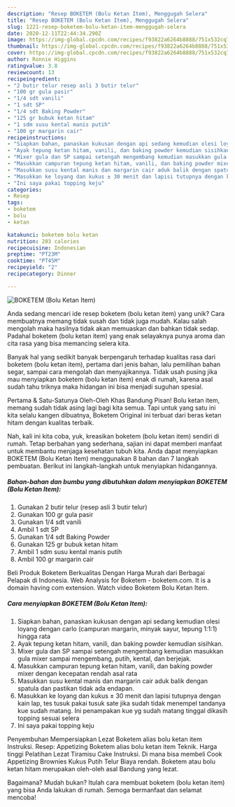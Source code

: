 ```yaml
---
description: "Resep BOKETEM (Bolu Ketan Item), Menggugah Selera"
title: "Resep BOKETEM (Bolu Ketan Item), Menggugah Selera"
slug: 1221-resep-boketem-bolu-ketan-item-menggugah-selera
date: 2020-12-11T22:44:34.290Z
image: https://img-global.cpcdn.com/recipes/f93822a6264b8888/751x532cq70/boketem-bolu-ketan-item-foto-resep-utama.jpg
thumbnail: https://img-global.cpcdn.com/recipes/f93822a6264b8888/751x532cq70/boketem-bolu-ketan-item-foto-resep-utama.jpg
cover: https://img-global.cpcdn.com/recipes/f93822a6264b8888/751x532cq70/boketem-bolu-ketan-item-foto-resep-utama.jpg
author: Ronnie Higgins
ratingvalue: 3.8
reviewcount: 13
recipeingredient:
- "2 butir telur resep asli 3 butir telur"
- "100 gr gula pasir"
- "1/4 sdt vanili"
- "1 sdt SP"
- "1/4 sdt Baking Powder"
- "125 gr bubuk ketan hitam"
- "1 sdm susu kental manis putih"
- "100 gr margarin cair"
recipeinstructions:
- "Siapkan bahan, panaskan kukusan dengan api sedang kemudian olesi loyang dengan carlo (campuran margarin, minyak sayur, tepung 1:1:1) hingga rata"
- "Ayak tepung ketan hitam, vanili, dan baking powder kemudian sisihkan."
- "Mixer gula dan SP sampai setengah mengembang kemudian masukkan gula mixer sampai mengembang, putih, kental, dan berjejak."
- "Masukkan campuran tepung ketan hitam, vanili, dan baking powder mixer dengan kecepatan rendah asal rata"
- "Masukkan susu kental manis dan margarin cair aduk balik dengan spatula dan pastikan tidak ada endapan."
- "Masukkan ke loyang dan kukus ± 30 menit dan lapisi tutupnya dengan kain lap, tes tusuk pakai tusuk sate jika sudah tidak menempel tandanya kue sudah matang. Ini penampakan kue yg sudah matang tinggal dikasih topping sesuai selera"
- "Ini saya pakai topping keju"
categories:
- Resep
tags:
- boketem
- bolu
- ketan

katakunci: boketem bolu ketan 
nutrition: 203 calories
recipecuisine: Indonesian
preptime: "PT23M"
cooktime: "PT45M"
recipeyield: "2"
recipecategory: Dinner

---
```



![BOKETEM (Bolu Ketan Item)](https://img-global.cpcdn.com/recipes/f93822a6264b8888/751x532cq70/boketem-bolu-ketan-item-foto-resep-utama.jpg)

Anda sedang mencari ide resep boketem (bolu ketan item) yang unik? Cara membuatnya memang tidak susah dan tidak juga mudah. Kalau salah mengolah maka hasilnya tidak akan memuaskan dan bahkan tidak sedap. Padahal boketem (bolu ketan item) yang enak selayaknya punya aroma dan cita rasa yang bisa memancing selera kita.

Banyak hal yang sedikit banyak berpengaruh terhadap kualitas rasa dari boketem (bolu ketan item), pertama dari jenis bahan, lalu pemilihan bahan segar, sampai cara mengolah dan menyajikannya. Tidak usah pusing jika mau menyiapkan boketem (bolu ketan item) enak di rumah, karena asal sudah tahu triknya maka hidangan ini bisa menjadi suguhan spesial.

Pertama &amp; Satu-Satunya Oleh-Oleh Khas Bandung Pisan! Bolu ketan item, memang sudah tidak asing lagi bagi kita semua. Tapi untuk yang satu ini kita selalu kangen dibuatnya, Boketem Original ini terbuat dari beras ketan hitam dengan kualitas terbaik.


Nah, kali ini kita coba, yuk, kreasikan boketem (bolu ketan item) sendiri di rumah. Tetap berbahan yang sederhana, sajian ini dapat memberi manfaat untuk membantu menjaga kesehatan tubuh kita. Anda dapat menyiapkan BOKETEM (Bolu Ketan Item) menggunakan 8 bahan dan 7 langkah pembuatan. Berikut ini langkah-langkah untuk menyiapkan hidangannya.

<!--inarticleads1-->

##### Bahan-bahan dan bumbu yang dibutuhkan dalam menyiapkan BOKETEM (Bolu Ketan Item):

1. Gunakan 2 butir telur (resep asli 3 butir telur)
1. Gunakan 100 gr gula pasir
1. Gunakan 1/4 sdt vanili
1. Ambil 1 sdt SP
1. Gunakan 1/4 sdt Baking Powder
1. Gunakan 125 gr bubuk ketan hitam
1. Ambil 1 sdm susu kental manis putih
1. Ambil 100 gr margarin cair


Beli Produk Boketem Berkualitas Dengan Harga Murah dari Berbagai Pelapak di Indonesia. Web Analysis for Boketem - boketem.com. It is a domain having com extension. Watch video Boketem Bolu Ketan Item. 

<!--inarticleads2-->

##### Cara menyiapkan BOKETEM (Bolu Ketan Item):

1. Siapkan bahan, panaskan kukusan dengan api sedang kemudian olesi loyang dengan carlo (campuran margarin, minyak sayur, tepung 1:1:1) hingga rata
1. Ayak tepung ketan hitam, vanili, dan baking powder kemudian sisihkan.
1. Mixer gula dan SP sampai setengah mengembang kemudian masukkan gula mixer sampai mengembang, putih, kental, dan berjejak.
1. Masukkan campuran tepung ketan hitam, vanili, dan baking powder mixer dengan kecepatan rendah asal rata
1. Masukkan susu kental manis dan margarin cair aduk balik dengan spatula dan pastikan tidak ada endapan.
1. Masukkan ke loyang dan kukus ± 30 menit dan lapisi tutupnya dengan kain lap, tes tusuk pakai tusuk sate jika sudah tidak menempel tandanya kue sudah matang. Ini penampakan kue yg sudah matang tinggal dikasih topping sesuai selera
1. Ini saya pakai topping keju


Penyembuhan Mempersiapkan Lezat Boketem alias bolu ketan item Instruksi. Resep: Appetizing Boketem alias bolu ketan item Teknik. Harga tinggi Pelatihan Lezat Tiramisu Cake Instruksi. Di mana bisa membeli Cook Appetizing Brownies Kukus Putih Telur Biaya rendah. Boketem atau bolu ketan hitam merupakan oleh-oleh asal Bandung yang lezat. 

Bagaimana? Mudah bukan? Itulah cara membuat boketem (bolu ketan item) yang bisa Anda lakukan di rumah. Semoga bermanfaat dan selamat mencoba!
